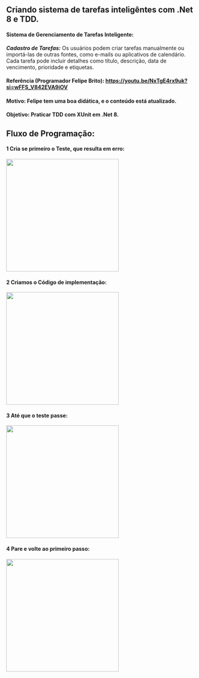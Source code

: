 
## Criando sistema de tarefas inteligêntes com .Net 8 e TDD.

#### Sistema de Gerenciamento de Tarefas Inteligente:
***Cadastro de Tarefas:*** Os usuários podem criar tarefas manualmente ou importá-las de outras fontes, como e-mails ou aplicativos de calendário. Cada tarefa pode incluir detalhes como título, descrição, data de vencimento, prioridade e etiquetas.

#### Referência (Programador Felipe Brito): https://youtu.be/NxTgE4rx9uk?si=wFFS_V842EVA9iOV

#### Motivo: Felipe tem uma boa didática, e o conteúdo está atualizado.
#### Objetivo: Praticar TDD com XUnit em .Net 8.

## Fluxo de Programação:
#### 1 Cria se primeiro o Teste, que resulta em erro:
<img style="width: 300px" src="https://github.com/AugustoOmena/SistemaTarefasInteligentes/assets/122471298/a56a60d8-fe24-4d19-8ce2-08212cd651ae"/>

#### 2 Criamos o Código de implementação:
<img style="width: 300px" src="https://github.com/AugustoOmena/SistemaTarefasInteligentes/assets/122471298/5de69443-74bf-4ea3-9221-47f81f4e67e7"/>

#### 3 Até que o teste passe:
<img style="width: 300px" src="https://github.com/AugustoOmena/SistemaTarefasInteligentes/assets/122471298/fff4a3ab-5e0f-4a7c-b4f7-cc25d577e359"/>

#### 4 Pare e volte ao primeiro passo:
<img style="width: 300px" src="https://github.com/AugustoOmena/SistemaTarefasInteligentes/assets/122471298/a3ea4522-f569-4a56-9c88-a7515f81af58"/>

